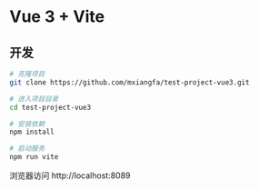 # Vue 3 + Vite

## 开发

```bash
# 克隆项目
git clone https://github.com/mxiangfa/test-project-vue3.git

# 进入项目目录
cd test-project-vue3

# 安装依赖
npm install

# 启动服务
npm run vite
```

浏览器访问 http://localhost:8089
